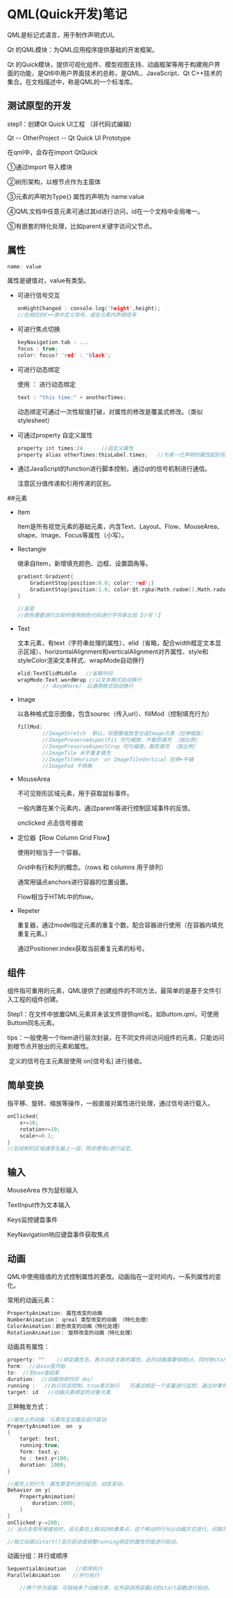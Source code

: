 # QML(Quick开发)笔记

QML是标记式语言，用于制作声明式UI。

Qt 的QML模块：为QML应用程序提供基础的开发框架。

Qt 的Quick模块，提供可视化组件、模型视图支持、动画框架等用于构建用户界面的功能，是Qt6中用户界面技术的总称，是QML、JavaScript、Qt C++技术的集合。在文档描述中，称是QML的一个标准库。

## 测试原型的开发

step1：创建Qt Quick UI工程 （非代码式编辑）

Qt -- OtherProject -- Qt Quick UI Prototype

在qml中，会存在import QtQuick



①通过import 导入模块

②树形架构，以根节点作为主窗体

③元素的声明为Type{}  属性的声明为 name:value

④QML文档中任意元素可通过其id进行访问，id在一个文档中全局唯一。

⑤有嵌套的特化处理，比如parent关键字访问父节点。



## 属性

```c++
name: value
```

属性是键值对，value有类型。

* 可进行信号交互

    ```c++
    onHightChanged : console.log('height',height);
    //在相应的C++类中定义信号，或在元素内声明信号
    ```

* 可进行焦点切换

    ```c++
    keyNavigation.tab : ...    
    focus : true;
    color: focus? 'red' : 'black';
    ```

* 可进行动态绑定

    使用 ： 进行动态绑定

    ```c++
    text : "this time:" + anotherTimes;
    ```

    动态绑定可通过一次性赋值打破，对属性的修改是覆盖式修改。（类似stylesheet）

* 可通过property 自定义属性

    ```c++
    property int times:24      //自定义属性
    property alias otherTimes:thisLabel.times;   //为某一已声明的属性起别名
    
    ```

* 通过JavaScript的function进行脚本控制，通过qt的信号机制进行通信。

    注意区分值传递和引用传递的区别。



##元素

* Item

    Item是所有视觉元素的基础元素，内含Text、Layout、Flow、MouseArea、shape、Image、Focus等属性（小写）。

* Rectangle

    继承自Item，新增填充颜色、边框、设置圆角等。

    ```c++
    gradient:Gradient{
        GradientStop{position:0.0; color:'red';}
        GradientStop{position:1.0; color:Qt.rgba(Math.radom(),Math.radom(),Math.radom());}
    }
    
    //渐变
    //颜色需要进行比较时使用颜色代码进行字符串比较【小写！】
    
    ```

* Text

    文本元素，有text（字符串处理的属性）、elid（省略，配合width框定文本显示区域）、horizontalAlignment和verticalAlignment对齐属性、style和styleColor渲染文本样式、wrapMode自动换行

    ```c++
    elid:TextElidMiddle   //省略中间
    wrapMode:Text.wordWrap //以文本格式自动换行
        	//（AnyWhere） 以通用格式自动换行
    ```

* Image

    以各种格式显示图像，包含sourec（传入url）、fillMod（控制填充行为）

    ```c++
    fillMod:
    		//ImageStretch  默认，将图像缩放至合适Image元素（拉伸缩放）
    		//ImagePreserveAspectFit 均匀缩放，不裁剪填充 （按比例）
    		//ImagePreserveAspectCrop 均匀缩放，裁剪填充 （按比例）
    		//ImageTile 水平重复填充
    		//ImageTileHorizon  or ImageTileVertical 拉伸+平铺
    		//ImagePad 不转换
    ```

* MouseArea

    不可见矩形区域元素，用于获取鼠标事件。

    一般内置在某个元素内，通过parent等进行控制区域事件的反馈。

    onclicked  点击信号接收

* 定位器【Row Column Grid Flow】

    使用时相当于一个容器。

    Grid中有行和列的概念。（rows 和 columns 用于排列）

    通常用锚点anchors进行容器的位置设置。

    Flow相当于HTML中的flow。

* Repeter

    重复器，通过model指定元素的重复个数，配合容器进行使用（在容器内填充重复元素。）

    通过Positioner.index获取当前重复元素的标号。

    



## 组件

组件指可重用的元素，QML提供了创建组件的不同方法，最简单的是基于文件引入工程的组件创建。

Step1：在文件中放置QML元素并未该文件提供qml名，如Buttom.qml，可使用Buttom同名元素。

tips：一般使用一个Item进行层次封装，在不同文件间访问组件的元素，只能访问到根节点开放出的元素和属性。

​			定义的信号在主元素层使用	on[信号名]	进行接收。



## 简单变换

指平移、旋转、缩放等操作，一般直接对属性进行处理，通过信号进行载入。

```c++
onClicked{
    x+=10;
    rotation+=10;
    scale+=0.1;
}
//后绘制的区域通常在最上一层，除非使用z进行设定。
```

## 输入

MouseArea 作为鼠标输入

TextInput作为文本输入

Keys监控键盘事件

KeyNavigation响应键盘事件获取焦点



## 动画

QML中使用插值的方式控制属性的更改。动画指在一定时间内，一系列属性的变化。

常用的动画元素：

```c++
PropertyAnimation: 属性改变的动画
NumberAnimation： qreal 类型改变的动画 （特化处理）
ColorAnimation：颜色改变的动画（特化处理）
RotationAnimation： 旋转改变的动画（特化处理）
```

动画具有属性：

```c++
property: ""    //绑定属性名，表示动态关联的属性，此时动画需要指明id，同时用start()或restart()启动
form:  //从xxx值开始
to:  //到xxx值结束
duration:  //动画持续时间（ms）
running :   //执行状态控制，true表示执行   可通过绑定一个变量进行监控，通过对事件的处理来控制启动。
target: id   //动画元素绑定的对象元素
```

三种触发方式：

```c++
//属性上的动画：元素完全加载后自行启动
PropertyAnimation  on  y
{
    target: test;
    running:true;
    form: test.y;
    to : test.y+100;
    duration: 1000;
}

//属性上的行为：属性更变时进行延迟、动态变动。
Behavior on y{
    PropertyAnimation{
        duration:1000;
    }
}
onClicked:y-=200;
// 当点击信号被接收时，该元素向上移动200像素点，这个移动的行为以动画方式进行，间隔为1000ms。

//独立动画以start()显示启动或调整running绑定的属性的值进行启动。
```

动画分组：并行或顺序

```c++
SequentialAnimation   //顺序执行
ParallelAnimation    //并行执行

    //两个作为容器，可容纳多个动画元素，在外部调用容器id的start函数进行启动。
```

